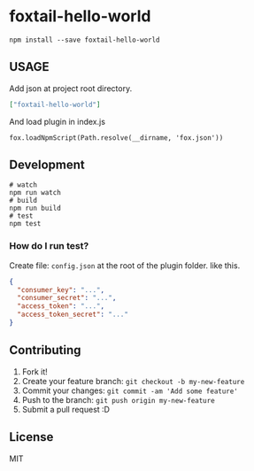 # foxtail-hello-world

```
npm install --save foxtail-hello-world
```

## USAGE
Add json at project root directory.

```json
["foxtail-hello-world"]
```

And load plugin in index.js

```
fox.loadNpmScript(Path.resolve(__dirname, 'fox.json'))
```

## Development

```
# watch
npm run watch
# build
npm run build
# test
npm test
```
### How do I run test?
Create file: `config.json` at the root of the plugin folder.
like this.

```config.json
{
  "consumer_key": "...",
  "consumer_secret": "...",
  "access_token": "...",
  "access_token_secret": "..."
}
```

## Contributing
1. Fork it!
2. Create your feature branch: `git checkout -b my-new-feature`
3. Commit your changes: `git commit -am 'Add some feature'`
4. Push to the branch: `git push origin my-new-feature`
5. Submit a pull request :D

## License
MIT
